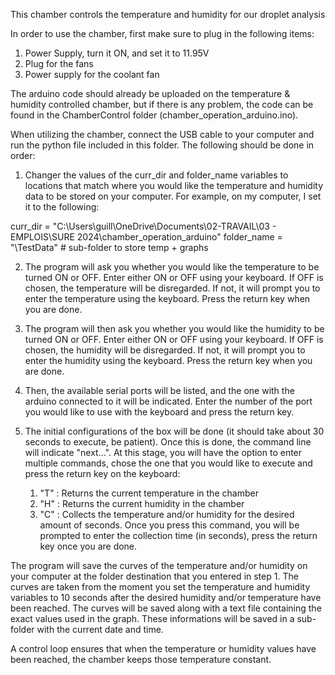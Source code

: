 This chamber controls the temperature and humidity for our droplet analysis

In order to use the chamber, first make sure to plug in the following items:
  1) Power Supply, turn it ON, and set it to 11.95V
  2) Plug for the fans
  3) Power supply for the coolant fan

The arduino code should already be uploaded on the temperature & humidity controlled chamber, but if there is any problem, the code can be found in the ChamberControl folder (chamber_operation_arduino.ino).

When utilizing the chamber, connect the USB cable to your computer and run the python file included in this folder. The following should be done in order:

  1) Changer the values of the curr_dir and folder_name variables to locations that match where you would like the temperature and humidity data to be stored on your computer. For example, on my computer, I set it to the following:

curr_dir = "C:\\Users\\guill\\OneDrive\\Documents\\02-TRAVAIL\\03 - EMPLOIS\\SURE 2024\\chamber_operation_arduino" folder_name = "\\TestData"  # sub-folder to store temp + graphs
  
  2) The program will ask you whether you would like the temperature to be turned ON or OFF. Enter either ON or OFF using your keyboard. If OFF is chosen, the temperature will be disregarded. If not, it will prompt you to enter the temperature using the keyboard. Press the return key when you are done.
  3) The program will then ask you whether you would like the humidity to be turned ON or OFF. Enter either ON or OFF using your keyboard. If OFF is chosen, the humidity will be disregarded. If not, it will prompt you to enter the humidity using the keyboard. Press the return key when you are done.
  4) Then, the available serial ports will be listed, and the one with the arduino connected to it will be indicated. Enter the number of the port you would like to use with the keyboard and press the return key.
  5) The initial configurations of the box will be done (it should take about 30 seconds to execute, be patient). Once this is done, the command line will indicate "next...". At this stage, you will have the option to enter multiple commands, chose the one that you would like to execute and press the return key on the keyboard:

      1. "T" : Returns the current temperature in the chamber
      2. "H" : Returns the current humidity in the chamber
      3. "C" : Collects the temperature and/or humidity for the desired amount of seconds. Once you press this command, you will be prompted to enter the collection time (in seconds), press the return key once you are done.

The program will save the curves of the temperature and/or humidity on your computer at the folder destination that you entered in step 1. The curves are taken from the moment you set the temperature and humidity variables to 10 seconds after the desired humidity and/or temperature have been reached. The curves will be saved along with a text file containing the exact values used in the graph. These informations will be saved in a sub-folder with the current date and time.

A control loop ensures that when the temperature or humidity values have been reached, the chamber keeps those temperature constant.
